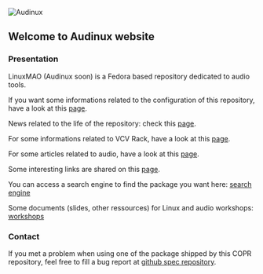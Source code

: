 ![Audinux](images/AudinuxBanner.png)

## Welcome to Audinux website

### Presentation

LinuxMAO (Audinux soon) is a Fedora based repository dedicated to audio tools.

If you want some informations related to the configuration of this repository, have a look at this [page](pages/configuration.md).

News related to the life of the repository: check this [page](pages/news.md).

For some informations related to VCV Rack, have a look at this [page](pages/vcvrack.md).

For some articles related to audio, have a look at this [page](articles/articles.md).

Some interesting links are shared on this [page](pages/links.md).

You can access a search engine to find the package you want here: [search engine](packages/index.html)

Some documents (slides, other ressources) for Linux and audio workshops: [workshops](pages/workshops.html)

### Contact

If you met a problem when using one of the package shipped by this COPR repository, feel free to fill a bug report at [github spec repository](https://github.com/audinux/fedora-spec).
